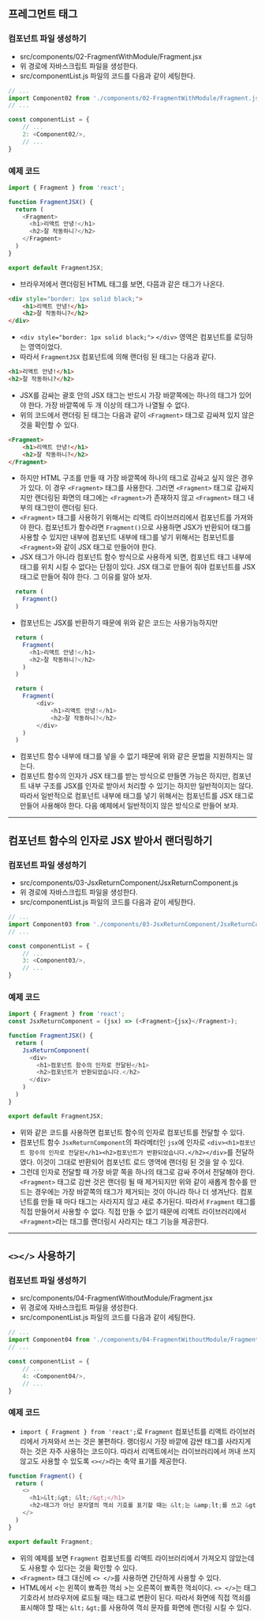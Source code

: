 ## 프레그먼트 태그
### 컴포넌트 파일 생성하기
- src/components/02-FragmentWithModule/Fragment.jsx
- 위 경로에 자바스크립트 파일을 생성한다.
- src/componentList.js 파일의 코드를 다음과 같이 세팅한다.
```js
// ...
import Component02 from './components/02-FragmentWithModule/Fragment.js';
// ...

const componentList = {
    // ...
    2: <Component02/>,
    // ...
}
```

### 예제 코드
```js
import { Fragment } from 'react';

function FragmentJSX() {
  return (
    <Fragment>
      <h1>리액트 안녕!</h1>
      <h2>잘 작동하니?</h2>
    </Fragment>
  )
}

export default FragmentJSX;
```
- 브라우저에서 랜더링된 HTML 태그를 보면, 다믐과 같은 태그가 나온다.
```html
<div style="border: 1px solid black;">
    <h1>리액트 안녕!</h1>
    <h2>잘 작동하니?</h2>
</div>
```
- `<div style="border: 1px solid black;">` `</div>` 영역은 컴포넌트를 로딩하는 영역이었다.
- 따라서 `FragmentJSX` 컴포넌트에 의해 랜더링 된 태그는 다음과 같다.
```html
<h1>리액트 안녕!</h1>
<h2>잘 작동하니?</h2>
```
- JSX를 감싸는 괄호 안의 JSX 태그는 반드시 가장 바깥쪽에는 하나의 태그가 있어야 한다. 가장 바깥쪽에 두 개 이상의 태그가 나열될 수 없다.
- 위의 코드에서 랜더링 된 태그는 다음과 같이 `<Fragment>` 태그로 감싸져 있지 않은 것을 확인할 수 있다.
```html
<Fragment>
    <h1>리액트 안녕!</h1>
    <h2>잘 작동하니?</h2>
</Fragment>
```
- 하지만 HTML 구조를 만들 때 가장 바깥쪽에 하나의 태그로 감싸고 싶지 않은 경우가 있다. 이 경우 `<Fragment>` 태그를 사용한다. 그러면 `<Fragment>` 태그로 감싸지지만 랜더링된 화면의 태그에는 `<Fragment>`가 존재하지 않고 `<Fragment>` 태그 내부의 태그만이 랜더링 된다.
- `<Fragment>` 태그를 사용하기 위해서는 리액트 라이브러리에서 컴포넌트를 가져와야 한다. 컴포넌트가 함수라면 `Fragment()`으로 사용하면 JSX가 반환되어 태그를 사용할 수 있지만 내부에 컴포넌트 내부에 태그를 넣기 위해서는 컴포넌트를 `<Fragment>`와 같이 JSX 태그로 만들어야 한다.
- JSX 태그가 아니라 컴포넌트 함수 방식으로 사용하게 되면, 컴포넌트 태그 내부에 태그를 위치 시킬 수 없다는 단점이 있다. JSX 태그로 만들어 줘야 컴포넌트를 JSX 태그로 만들어 줘야 한다. 그 이유를 알아 보자.
```js
  return (
    Fragment()
  )
```
- 컴포넌트는 JSX를 반환하기 때문에 위와 같은 코드는 사용가능하지만
```js
  return (
    Fragment(
      <h1>리액트 안녕!</h1>
      <h2>잘 작동하니?</h2>      
    )
  )
```
```js
  return (
    Fragment(
        <div>
            <h1>리액트 안녕!</h1>
            <h2>잘 작동하니?</h2>
        </div>      
    )
  )
```
- 컴포넌트 함수 내부에 태그를 넣을 수 없기 때문에 위와 같은 문법을 지원하지는 않는다.
- 컴포넌트 함수의 인자가 JSX 태그를 받는 방식으로 만들면 가능은 하지만, 컴포넌트 내부 구조를 JSX를 인자로 받아서 처리할 수 있기는 하지만 일반적이지는 않다. 따라서 일반적으로 컴포넌트 내부에 태그를 넣기 위해서는 컴포넌트를 JSX 태그로 만들어 사용해야 한다. 다음 예제에서 일반적이지 않은 방식으로 만들어 보자.

---

## 컴포넌트 함수의 인자로 JSX 받아서 랜더링하기
### 컴포넌트 파일 생성하기
- src/components/03-JsxReturnComponent/JsxReturnComponent.js
- 위 경로에 자바스크립트 파일을 생성한다.
- src/componentList.js 파일의 코드를 다음과 같이 세팅한다.
```js
// ...
import Component03 from './components/03-JsxReturnComponent/JsxReturnComponent.js';
// ...

const componentList = {
    // ...
    3: <Component03/>,
    // ...
}
```

### 예제 코드
```js
import { Fragment } from 'react';
const JsxReturnComponent = (jsx) => (<Fragment>{jsx}</Fragment>);

function FragmentJSX() {
  return (
    JsxReturnComponent(
      <div>
        <h1>컴포넌트 함수의 인자로 전달된</h1>
        <h2>컴포넌트가 반환되었습니다.</h2>
      </div>
    )
  )
}

export default FragmentJSX;
```
- 위와 같은 코드를 사용하면 컴포넌트 함수의 인자로 컴포넌트를 전달할 수 있다.
- 컴포넌트 함수 `JsxReturnComponent`의 파라메터인 `jsx`에 인자로 `<div><h1>컴포넌트 함수의 인자로 전달된</h1><h2>컴포넌트가 반환되었습니다.</h2></div>`를 전달하였다. 이것이 그대로 반환되어 컴포넌트 로드 영역에 랜더링 된 것을 알 수 있다.
- 그런데 인자로 전달할 때 가장 바깥 쪽을 하나의 태그로 감싸 주어서 전달해야 한다. `<Fragment>` 태그로 감싼 것은 랜더링 될 때 제거되지만 위와 같이 새롭게 함수를 만드는 경우에는 가장 바깥쪽의 태그가 제거되는 것이 아니라 하나 더 생겨난다. 컴포넌트를 만들 때 마다 태그는 사라지지 않고 새로 추가된다. 따라서 `Fragment` 태그를 직접 만들어서 사용할 수 없다. 직접 만들 수 없기 때문에 리액트 라이브러리에서 `<Fragment>`라는 태그를 랜더링시 사라지는 태그 기능을 제공한다.

---

## `<></>` 사용하기
### 컴포넌트 파일 생성하기
- src/components/04-FragmentWithoutModule/Fragment.jsx
- 위 경로에 자바스크립트 파일을 생성한다.
- src/componentList.js 파일의 코드를 다음과 같이 세팅한다.
```js
// ...
import Component04 from './components/04-FragmentWithoutModule/Fragment.jsx';
// ...

const componentList = {
    // ...
    4: <Component04/>,
    // ...
}
```

### 예제 코드
- `import { Fragment } from 'react';`로 `Fragment` 컴포넌트를 리액트 라이브러리에서 가져와서 쓰는 것은 불편하다. 랭더링시 가장 바깥에 감싼 태그를 사라지게 하는 것은 자주 사용하는 코드이다. 따라서 리액트에서는 라이브러리에서 꺼내 쓰지 않고도 사용할 수 있도록 `<></>`라는 축약 표기를 제공한다.
```js
function Fragment() {
  return (
    <>
      <h1>&lt;&gt; &lt;/&gt;</h1>
      <h2>태그가 아닌 문자열의 꺽쇠 기호를 표기할 때는 &lt;는 &amp;lt;를 쓰고 &gt;는 &amp;gt;를 사용한다</h2>
    </>
  )
}

export default Fragment;
```
- 위의 예제를 보면 `Fragment` 컴포넌트를 리액트 라이브러리에서 가져오지 않았는데도 사용할 수 있다는 것을 확인할 수 있다.
- `<Fragment>` 태그 대신에 `<> </>`를 사용하면 간단하게 사용할 수 있다.
- HTML에서 &lt;는 왼쪽이 뾰족한 꺽쇠 &gt;는 오른쪽이 뾰족한 꺽쇠이다. `<> </>`는 태그 기호라서 브라우저에 로드될 때는 태그로 변환이 된다. 따라서 화면에 직접 꺽쇠를 표시해야 할 때는 `&lt;` `&gt;`를 사용하여 꺽쇠 문자를 화면에 랜더링 시킬 수 있다.
